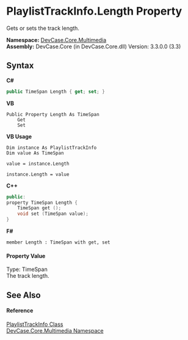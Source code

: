 # PlaylistTrackInfo.Length Property 
 

Gets or sets the track length.

**Namespace:**&nbsp;<a href="N_DevCase_Core_Multimedia">DevCase.Core.Multimedia</a><br />**Assembly:**&nbsp;DevCase.Core (in DevCase.Core.dll) Version: 3.3.0.0 (3.3)

## Syntax

**C#**<br />
``` C#
public TimeSpan Length { get; set; }
```

**VB**<br />
``` VB
Public Property Length As TimeSpan
	Get
	Set
```

**VB Usage**<br />
``` VB Usage
Dim instance As PlaylistTrackInfo
Dim value As TimeSpan

value = instance.Length

instance.Length = value
```

**C++**<br />
``` C++
public:
property TimeSpan Length {
	TimeSpan get ();
	void set (TimeSpan value);
}
```

**F#**<br />
``` F#
member Length : TimeSpan with get, set

```


#### Property Value
Type: TimeSpan<br />The track length.

## See Also


#### Reference
<a href="T_DevCase_Core_Multimedia_PlaylistTrackInfo">PlaylistTrackInfo Class</a><br /><a href="N_DevCase_Core_Multimedia">DevCase.Core.Multimedia Namespace</a><br />
